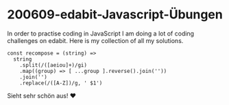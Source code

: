 # 200609-edabit-Javascript-Übungen

In order to practise coding in JavaScript I am doing a lot of coding challenges on edabit.
Here is my collection of all my solutions.

```
const recompose = (string) =>
  string
    .split(/([aeiou]+)/gi)
    .map((group) => [ ...group ].reverse().join(''))
    .join('')
    .replace(/([A-Z])/g, ' $1')
```

Sieht sehr schön aus! ❤️
